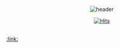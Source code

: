 <div align="center">
  
![header](https://capsule-render.vercel.app/api?type=soft&color=000000&weight=100%&height=100&section=header&text=SEE&nbsp;IT&nbsp;FIX&nbsp;IT&nbsp;SORTED&fontColor=ffffff&fontSize=30&animation=fadeIn&fontAlignY=55)
</div>

<div align="center">
  
[![Hits](https://hits.seeyoufarm.com/api/count/incr/badge.svg?url=https%3A%2F%2Fgithub.com%2Fzzsezz%2Fhit-counter&count_bg=%23000000&title_bg=%23000000&icon=github.svg&icon_color=%23FFFFFF&title=HEY&edge_flat=true)](https://hits.seeyoufarm.com)</div>

</br>
 <a style="text-decoration: !importantnone;" target="_blank" href="https://www.instagram.com/zzsezz/">:link:</a>
